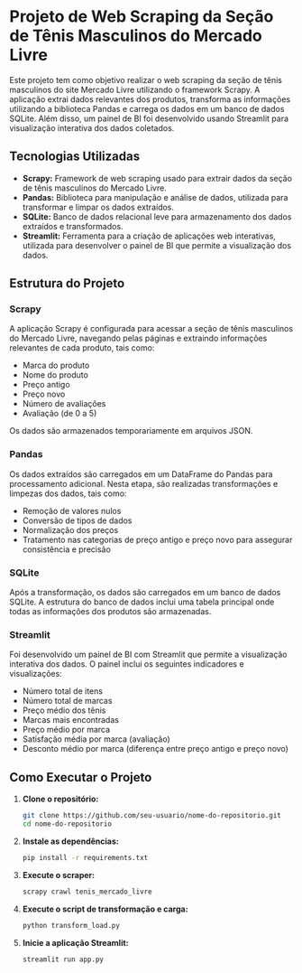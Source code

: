 # Projeto de Web Scraping da Seção de Tênis Masculinos do Mercado Livre

Este projeto tem como objetivo realizar o web scraping da seção de tênis masculinos do site Mercado Livre utilizando o framework Scrapy. A aplicação extrai dados relevantes dos produtos, transforma as informações utilizando a biblioteca Pandas e carrega os dados em um banco de dados SQLite. Além disso, um painel de BI foi desenvolvido usando Streamlit para visualização interativa dos dados coletados.

## Tecnologias Utilizadas

- **Scrapy:** Framework de web scraping usado para extrair dados da seção de tênis masculinos do Mercado Livre.
- **Pandas:** Biblioteca para manipulação e análise de dados, utilizada para transformar e limpar os dados extraídos.
- **SQLite:** Banco de dados relacional leve para armazenamento dos dados extraídos e transformados.
- **Streamlit:** Ferramenta para a criação de aplicações web interativas, utilizada para desenvolver o painel de BI que permite a visualização dos dados.

## Estrutura do Projeto

### Scrapy

A aplicação Scrapy é configurada para acessar a seção de tênis masculinos do Mercado Livre, navegando pelas páginas e extraindo informações relevantes de cada produto, tais como:

- Marca do produto
- Nome do produto
- Preço antigo
- Preço novo
- Número de avaliações
- Avaliação (de 0 a 5)

Os dados são armazenados temporariamente em arquivos JSON.

### Pandas

Os dados extraídos são carregados em um DataFrame do Pandas para processamento adicional. Nesta etapa, são realizadas transformações e limpezas dos dados, tais como:

- Remoção de valores nulos
- Conversão de tipos de dados
- Normalização dos preços
- Tratamento nas categorias de preço antigo e preço novo para assegurar consistência e precisão

### SQLite

Após a transformação, os dados são carregados em um banco de dados SQLite. A estrutura do banco de dados inclui uma tabela principal onde todas as informações dos produtos são armazenadas.

### Streamlit

Foi desenvolvido um painel de BI com Streamlit que permite a visualização interativa dos dados. O painel inclui os seguintes indicadores e visualizações:

- Número total de itens
- Número total de marcas
- Preço médio dos tênis
- Marcas mais encontradas
- Preço médio por marca
- Satisfação média por marca (avaliação)
- Desconto médio por marca (diferença entre preço antigo e preço novo)

## Como Executar o Projeto

1. **Clone o repositório:**

   ```bash
   git clone https://github.com/seu-usuario/nome-do-repositorio.git
   cd nome-do-repositorio
   ```

2. **Instale as dependências:**
   ```bash
   pip install -r requirements.txt
   ```

3. **Execute o scraper:**
   ```bash
   scrapy crawl tenis_mercado_livre
   ```

4. **Execute o script de transformação e carga:**
   ```bash
   python transform_load.py
   ````
5. **Inicie a aplicação Streamlit:**
   ```bash
   streamlit run app.py
   ````
   

  
